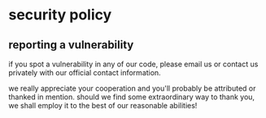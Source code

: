 # security policy

## reporting a vulnerability

if you spot a vulnerability in any of our code, please email us or contact us privately with our official contact information.

we really appreciate your cooperation and you'll probably be attributed or thanked in mention. should we find some extraordinary way to thank you, we shall employ it to the best of our reasonable abilities!
